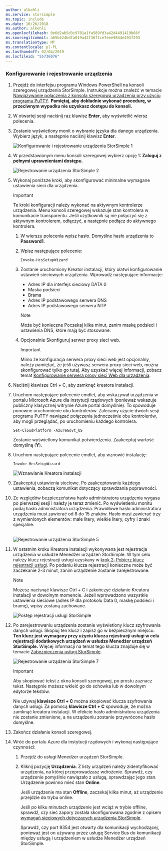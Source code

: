 ```yaml
---
author: alkohli
ms.service: storsimple
ms.topic: include
ms.date: 10/26/2018
ms.author: alkohli
ms.openlocfilehash: 0e6d2ab5d3c9701a1fa589fd3a42d4491419b66f
ms.sourcegitcommit: a65b424bdfa019a42f36f1ce7eee9844e493f293
ms.translationtype: MT
ms.contentlocale: pl-PL
ms.lasthandoff: 02/04/2019
ms.locfileid: "55736076"
---
```

<!--author=SharS last changed: 06/22/2016-->

### <a name="to-configure-and-register-the-device"></a>Konfigurowanie i rejestrowanie urządzenia
1. Przejdź do interfejsu programu Windows PowerShell na konsoli szeregowej urządzenia StorSimple. Instrukcje można znaleźć w temacie [Nawiązywanie połączenia z konsolą szeregową urządzenia przy użyciu programu PuTTY](../articles/storsimple/storsimple-8000-deployment-walkthrough-gov-u2.md#use-putty-to-connect-to-the-device-serial-console). **Pamiętaj, aby dokładnie wykonać procedurę, w przeciwnym wypadku nie uzyskasz dostępu do konsoli.**
2. W otwartej sesji naciśnij raz klawisz **Enter**, aby wyświetlić wiersz polecenia.
3. Zostanie wyświetlony monit o wybranie języka dla danego urządzenia. Wybierz język, a następnie naciśnij klawisz **Enter**.
   
    ![Konfigurowanie i rejestrowanie urządzenia StorSimple 1](./media/storsimple-configure-and-register-device-gov-u2/HCS_RegisterYourDevice1-gov-include.png)
4. W przedstawionym menu konsoli szeregowej wybierz opcję 1: **Zaloguj z pełnymi uprawnieniami dostępu**.
   
    ![Rejestrowanie urządzenia StorSimple 2](./media/storsimple-configure-and-register-device-gov-u2/HCS_RegisterYourDevice2-gov-include.png)
5. Wykonaj poniższe kroki, aby skonfigurować minimalne wymagane ustawienia sieci dla urządzenia.
   
   > [!IMPORTANT]
   > Te kroki konfiguracji należy wykonać na aktywnym kontrolerze urządzenia. Menu konsoli szeregowej wskazuje stan kontrolera w komunikacie transparentu. Jeśli użytkownik są nie połączyć się z aktywnym kontrolerem, odłączyć, a następnie podłącz do aktywnego kontrolera.
   
   1. W wierszu polecenia wpisz hasło. Domyślne hasło urządzenia to **Password1**.
   2. Wpisz następujące polecenie:
      
        `Invoke-HcsSetupWizard`
   3. Zostanie uruchomiony Kreator instalacji, który ułatwi konfigurowanie ustawień sieciowych urządzenia. Wprowadź następujące informacje:
      
      * Adres IP dla interfejs sieciowy DATA 0
      * Maska podsieci
      * Brama
      * Adres IP podstawowego serwera DNS
      * Adres IP podstawowego serwera NTP
      
      > [!NOTE]
      > Może być konieczne Poczekaj kilka minut, zanim maskę podsieci i ustawienia DNS, które mają być stosowane.
    
   4. Opcjonalnie Skonfiguruj serwer proxy sieci web.
      
      > [!IMPORTANT]
      > Mimo że konfiguracja serwera proxy sieci web jest opcjonalny, należy pamiętać, że jeśli używasz serwera proxy sieci web, można skonfigurować tylko go tutaj. Aby uzyskać więcej informacji, zobacz temat [Konfigurowanie serwera proxy sieci Web dla urządzenia](../articles/storsimple/storsimple-configure-web-proxy.md).
     
6. Naciśnij klawisze Ctrl + C, aby zamknąć kreatora instalacji.
8. Uruchom następujące polecenie cmdlet, aby wskazywał urządzenia w portalu Microsoft Azure dla instytucji rządowych (ponieważ wskazuje publiczny klasycznej witrynie Azure portal domyślnie). To spowoduje ponowne uruchomienie obu kontrolerów. Zalecamy użycie dwóch sesji programu PuTTY nawiązać połączenia jednocześnie obu kontrolerów, aby mogli przeglądać, po uruchomieniu każdego kontrolera.
   
    `Set-CloudPlatform -AzureGovt_US`
   
   Zostanie wyświetlony komunikat potwierdzenia. Zaakceptuj wartość domyślną (**Y**).
9. Uruchom następujące polecenie cmdlet, aby wznowić instalację:
   
    `Invoke-HcsSetupWizard`
   
    ![Wznawianie Kreatora instalacji](./media/storsimple-configure-and-register-device-gov-u2/HCS_ResumeSetup-gov-include.png)
   
10. Zaakceptuj ustawienia sieciowe. Po zaakceptowaniu każdego ustawienia, zobaczą komunikat dotyczący sprawdzania poprawności.
11. Ze względów bezpieczeństwa hasło administratora urządzenia wygasa po pierwszej sesji i należy je teraz zmienić. Po wyświetleniu monitu podaj hasło administratora urządzenia. Prawidłowe hasło administratora urządzenia musi zawierać od 8 do 15 znaków. Hasło musi zawierać trzy z wymienionych elementów: małe litery, wielkie litery, cyfry i znaki specjalne.
    
    <br/>![Rejestrowanie urządzenia StorSimple 5](./media/storsimple-configure-and-register-device-gov-u2/HCS_RegisterYourDevice5_gov-include.png)
12. W ostatnim kroku Kreatora instalacji wykonywana jest rejestracja urządzenia w usłudze Menedżer urządzeń StorSimple. W tym celu należy klucz rejestracji usługi uzyskany w [krok 2: Pobierz klucz rejestracji usługi](../articles/storsimple/storsimple-8000-deployment-walkthrough-gov-u2.md#step-2-get-the-service-registration-key). Po podaniu klucza rejestracji konieczne może być zaczekanie 2-3 minut, zanim urządzenie zostanie zarejestrowane.
    
    > [!NOTE]
    > Możesz nacisnąć klawisze Ctrl + C i zakończyć działanie Kreatora instalacji w dowolnym momencie. Jeżeli wprowadzono wszystkie ustawienia sieciowe (adres IP dla protokołu Data 0, maskę podsieci i bramę), wpisy zostaną zachowane.
    
    ![Postęp rejestracji usługi StorSimple](./media/storsimple-configure-and-register-device-gov-u2/HCS_RegistrationProgress-gov-include.png)
13. Po zarejestrowaniu urządzenia zostanie wyświetlony klucz szyfrowania danych usługi. Skopiuj ten klucz i zapisz go w bezpiecznym miejscu. **Ten klucz jest wymagany przy użyciu klucza rejestracji usługi w celu rejestracji dodatkowych urządzeń w usłudze Menedżer urządzeń StorSimple.** Więcej informacji na temat tego klucza znajduje się w temacie [Zabezpieczenia usługi StorSimple](../articles/storsimple/storsimple-8000-security.md).
    
    ![Rejestrowanie urządzenia StorSimple 7](./media/storsimple-configure-and-register-device-gov-u2/HCS_RegisterYourDevice7_gov-include.png)
    > [!IMPORTANT]
    > Aby skopiować tekst z okna konsoli szeregowej, po prostu zaznacz tekst. Następnie możesz wkleić go do schowka lub w dowolnym edytorze tekstów.
    > 
    > Nie używaj **klawisze Ctrl + C** można skopiować klucza szyfrowania danych usługi. Za pomocą **klawisze Ctrl + C** spowoduje, że można zamknąć kreatora instalacji. W efekcie hasło administratora urządzenia nie zostanie zmienione, a na urządzeniu zostanie przywrócone hasło domyślne.
    
14. Zakończ działanie konsoli szeregowej.
15. Wróć do portalu Azure dla instytucji rządowych i wykonaj następujące czynności:
    
    1. Przejdź do usługi Menedżer urządzeń StorSimple.
    2. Kliknij pozycję **Urządzenia**. Z listy urządzeń należy zidentyfikować urządzenia, na której przeprowadzasz wdrożenie. Sprawdź, czy urządzenie pomyślnie nawiązało z usługą, sprawdzając jego stan. Urządzenie powinno mieć stan **Online**.
            
        Jeśli urządzenie ma stan **Offline**, zaczekaj kilka minut, aż urządzenie przejdzie do trybu online.
       
        Jeśli po kilku minutach urządzenie jest wciąż w trybie offline, sprawdź, czy sieć zapory została skonfigurowana zgodnie z opisem [wymagań sieciowych dotyczących urządzenia StorSimple](../articles/storsimple/storsimple-8000-system-requirements.md).
       
        Sprawdź, czy port 9354 jest otwarty dla komunikacji wychodzącej, ponieważ jest on używany przez usługę Service Bus do komunikacji między usługą i urządzeniem w usłudze Menedżer urządzeń StorSimple.

